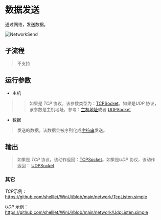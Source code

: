 # 数据发送 
通过网络，发送数据。

![NetworkSend](./images/07.png ':size=90%')

## 子流程
> 不支持

## 运行参数

* 主机
>>   如果是 *TCP* 协议，该参数类型为：[TCPSocket](./types/TCPSocket.md)。如果是*UDP* 协议，该参数是主机地址，参考：[主机地址](./types/HostAddress.md)或者 [UDPSocket](./types/UDPSocket.md)

* 数据
> 发送的数据。该数据会被序列化成[字符串](./types/String.md)发送。

## 输出

> 如果是 *TCP* 协议，该动作返回：[TCPSocket](./types/TCPSocket.md)。如果是*UDP* 协议，该动作返回： [UDPSocket](./types/UDPSocket.md)

### 其它

*TCP*示例： https://github.com/shelllet/WinUi/blob/main/network/TcpListen.simple

*UDP* 示例： https://github.com/shelllet/WinUi/blob/main/network/UdpListen.simple






